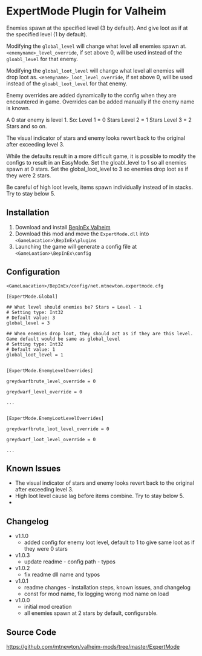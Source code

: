 # ExpertMode Plugin for Valheim
Enemies spawn at the specified level (3 by default). And give loot as if at the specified level (1 by default).

Modifying the `global_level` will change what level all enemies spawn at.
`<enemyname>_level_override`, if set above 0, will be used instead of the `gloabl_level` for that enemy.

Modifying the `global_loot_level` will change what level all enemies will drop loot as.
`<enemyname>_loot_level_override`, if set above 0, will be used instead of the `gloabl_loot_level` for that enemy.

Enemy overrides are added dynamically to the config when they are encountered in game. 
Overrides can be added manually if the enemy name is known.

A 0 star enemy is level 1. So:
Level 1 = 0 Stars
Level 2 = 1 Stars
Level 3 = 2 Stars
and so on.

The visual indicator of stars and enemy looks revert back to the original after exceeding level 3.

While the defaults result in a more difficult game, it is possible to modify the configs to result in an EasyMode.
Set the gloabl_level to 1 so all enemies spawn at 0 stars.
Set the global_loot_level to 3 so enemies drop loot as if they were 2 stars.

Be careful of high loot levels, items spawn individually instead of in stacks. Try to stay below 5.

## Installation
1. Download and install [BepInEx Valheim](https://valheim.thunderstore.io/package/denikson/BepInExPack_Valheim/)
2. Download this mod and move the `ExpertMode.dll` into `<GameLocation>\BepInEx\plugins`
3. Launching the game will generate a config file at `<GameLoation>\BepInEx\config`

## Configuration
`<GameLoacation>/BepInEx/config/net.mtnewton.expertmode.cfg`
```
[ExpertMode.Global]

## What level should enemies be? Stars = Level - 1
# Setting type: Int32
# Default value: 3
global_level = 3

## When enemies drop loot, they should act as if they are this level. Game default would be same as global_level
# Setting type: Int32
# Default value: 1
global_loot_level = 1


[ExpertMode.EnemyLevelOverrides]

greydwarfbrute_level_override = 0

greydwarf_level_override = 0

...


[ExpertMode.EnemyLootLevelOverrides]

greydwarfbrute_loot_level_override = 0

greydwarf_loot_level_override = 0

...
```

## Known Issues
- The visual indicator of stars and enemy looks revert back to the original after exceeding level 3.
- High loot level cause lag before items combine. Try to stay below 5.
- 
## Changelog
- v1.1.0
  - added config for enemy loot level, default to 1 to give same loot as if they were 0 stars
- v1.0.3
  - update readme - config path - typos
- v1.0.2
  - fix readme dll name and typos
- v1.0.1
  - readme changes - installation steps, known issues, and changelog
  - const for mod name, fix logging wrong mod name on load
- v1.0.0
  - initial mod creation
  - all enemies spawn at 2 stars by default, configurable.

## Source Code
https://github.com/mtnewton/valheim-mods/tree/master/ExpertMode
